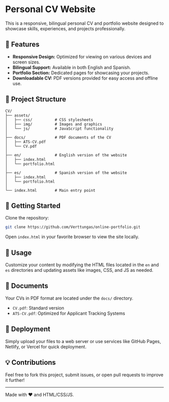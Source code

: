 # Personal CV Website

This is a responsive, bilingual personal CV and portfolio website designed to showcase skills, experiences, and projects professionally.

## 🌟 Features

- **Responsive Design:** Optimized for viewing on various devices and screen sizes.
- **Bilingual Support:** Available in both English and Spanish.
- **Portfolio Section:** Dedicated pages for showcasing your projects.
- **Downloadable CV:** PDF versions provided for easy access and offline use.

## 📂 Project Structure

```
CV/
├── assets/
│   ├── css/          # CSS stylesheets
│   ├── img/          # Images and graphics
│   └── js/           # JavaScript functionality
│
├── docs/             # PDF documents of the CV
│   ├── ATS-CV.pdf
│   └── CV.pdf
│
├── en/               # English version of the website
│   ├── index.html
│   └── portfolio.html
│
├── es/               # Spanish version of the website
│   ├── index.html
│   └── portfolio.html
│
└── index.html        # Main entry point
```

## 🚀 Getting Started

Clone the repository:
```bash
git clone https://github.com/Verttungas/online-portfolio.git
```

Open `index.html` in your favorite browser to view the site locally.

## 📜 Usage

Customize your content by modifying the HTML files located in the `en` and `es` directories and updating assets like images, CSS, and JS as needed.

## 📄 Documents

Your CVs in PDF format are located under the `docs/` directory.
- `CV.pdf`: Standard version
- `ATS-CV.pdf`: Optimized for Applicant Tracking Systems

## 🔗 Deployment

Simply upload your files to a web server or use services like GitHub Pages, Netlify, or Vercel for quick deployment.

## 💡 Contributions

Feel free to fork this project, submit issues, or open pull requests to improve it further!

---

Made with ❤️ and HTML/CSS/JS.
